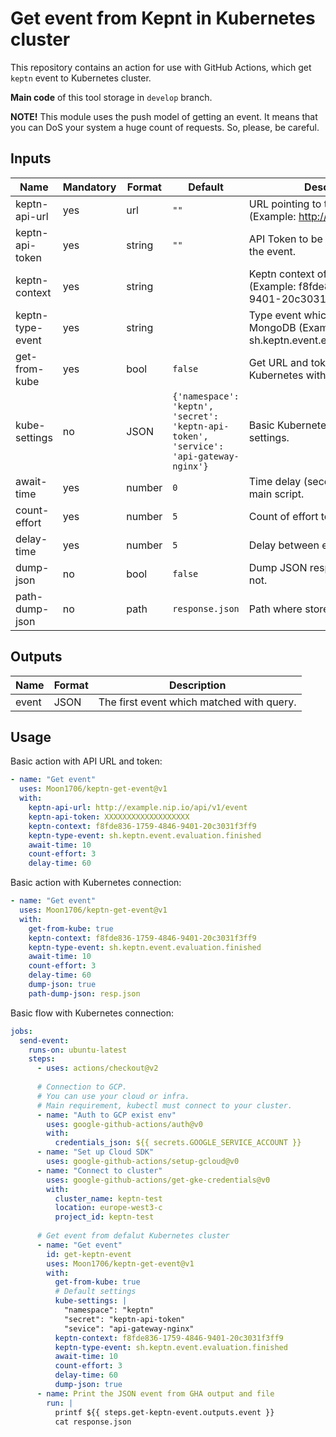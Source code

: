 # Get event from Kepnt in Kubernetes cluster

This repository contains an action for use with GitHub Actions, which get `keptn` event to Kubernetes cluster.

**Main code** of this tool storage in `develop` branch.

**NOTE!** This module uses the push model of getting an event.
It means that you can DoS your system a huge count of requests.
So, please, be careful.

## Inputs

| Name | Mandatory | Format | Default | Description |
|--|--|--|--|--|
| keptn-api-url | yes | url | `""` | URL pointing to the Keptn server (Example: http://example.nip.io/ ). | 
| keptn-api-token | yes | string | `""` | API Token to be used for getting the event. |
| keptn-context | yes | string | | Keptn context of MongoDB event (Example: f8fde836-1759-4846-9401-20c3031f3ff9). |
| keptn-type-event | yes | string | | Type event which is searching in MongoDB (Example: sh.keptn.event.evaluation.finished). |
| get-from-kube | yes | bool | `false` | Get URL and token from Kubernetes with port forwarding. |
| kube-settings | no | JSON | `{'namespace': 'keptn', 'secret': 'keptn-api-token', 'service': 'api-gateway-nginx'}` | Basic Kubernetes connection settings. |
| await-time | yes | number | `0` | Time delay (seconds) before start main script. |
| count-effort | yes | number | `5` | Count of effort to get event. |
| delay-time | yes | number | `5` | Delay between efforts (seconds). |
| dump-json | no | bool | `false` | Dump JSON response to the file or not. |
| path-dump-json | no | path | `response.json` | Path where store dump file. |

## Outputs

| Name | Format | Description |
|--|--|--|
| event | JSON | The first event which matched with query. | 

## Usage

Basic action with API URL and token:

```yaml
- name: "Get event"
  uses: Moon1706/keptn-get-event@v1
  with:
    keptn-api-url: http://example.nip.io/api/v1/event
    keptn-api-token: XXXXXXXXXXXXXXXXXXX
    keptn-context: f8fde836-1759-4846-9401-20c3031f3ff9
    keptn-type-event: sh.keptn.event.evaluation.finished
    await-time: 10
    count-effort: 3
    delay-time: 60
```


Basic action with Kubernetes connection:

```yaml
- name: "Get event"
  uses: Moon1706/keptn-get-event@v1
  with:
    get-from-kube: true
    keptn-context: f8fde836-1759-4846-9401-20c3031f3ff9
    keptn-type-event: sh.keptn.event.evaluation.finished
    await-time: 10
    count-effort: 3
    delay-time: 60
    dump-json: true
    path-dump-json: resp.json
```

Basic flow with Kubernetes connection:

```yaml
jobs:
  send-event:
    runs-on: ubuntu-latest
    steps:
      - uses: actions/checkout@v2
      
      # Connection to GCP.
      # You can use your cloud or infra.
      # Main requirement, kubectl must connect to your cluster.
      - name: "Auth to GCP exist env"
        uses: google-github-actions/auth@v0
        with:
          credentials_json: ${{ secrets.GOOGLE_SERVICE_ACCOUNT }}
      - name: "Set up Cloud SDK"
        uses: google-github-actions/setup-gcloud@v0
      - name: "Connect to cluster"
        uses: google-github-actions/get-gke-credentials@v0
        with:
          cluster_name: keptn-test
          location: europe-west3-c
          project_id: keptn-test
      
      # Get event from defalut Kubernetes cluster
      - name: "Get event"
        id: get-keptn-event
        uses: Moon1706/keptn-get-event@v1
        with:
          get-from-kube: true
          # Default settings
          kube-settings: |
            "namespace": "keptn"
            "secret": "keptn-api-token"
            "sevice": "api-gateway-nginx"
          keptn-context: f8fde836-1759-4846-9401-20c3031f3ff9
          keptn-type-event: sh.keptn.event.evaluation.finished
          await-time: 10
          count-effort: 3
          delay-time: 60
          dump-json: true
      - name: Print the JSON event from GHA output and file
        run: |
          printf ${{ steps.get-keptn-event.outputs.event }}
          cat response.json
```
